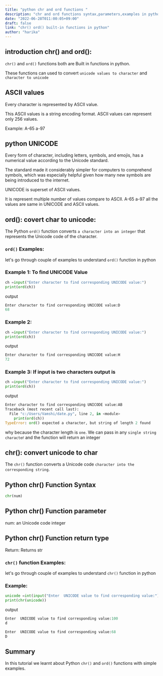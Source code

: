 ```yaml
---
title: "python chr and ord functions "
description: "chr and ord functions syntax,parameters,examples in python"
date: "2022-06-28T011:00:05+09:00"
draft: false
link: "chr() ord() built-in functions in python"
author: "harika"
---
```


## introduction chr() and ord():

`chr()` and `ord()` functions both are Built in functions in python.

These functions can used to convert `unicode values to character` and `character to unicode`  

## ASCII values
Every character is represented by ASCII value.

This ASCII values is a string encoding format.
ASCII values can represent only 256 values.

Example:
A-65
a-97

## python UNICODE

Every form of character, including letters, symbols, and emojis, has a numerical value according to the Unicode standard.

The standard made it considerably simpler for computers to comprehend symbols, which was especially helpful given how many new symbols are being introduced to the internet. 

UNICODE is superset of ASCII values.

It is represent multiple number of values compare to ASCII.
A-65
a-97
all the values are same in UNICODE and ASCII values.



## ord(): covert char to unicode:
The Python `ord()` function converts `a character into an integer` that represents the Unicode code of the character. 


### `ord()` Examples:

let's go through couple of examples to understand `ord()` function in python

### Example 1: To find UNICODE Value
```python
ch =input("Enter character to find corresponding UNICODE value:")
print(ord(ch))
```
output
```python
Enter character to find corresponding UNICODE value:D
68
```

### Example 2:
```python
ch =input("Enter character to find corresponding UNICODE value:")
print(ord(ch))
```
output
```python
Enter character to find corresponding UNICODE value:H
72
```

### Example 3: If input is two characters output is
```python
ch =input("Enter character to find corresponding UNICODE value:")
print(ord(ch))
```
output
```python
Enter character to find corresponding UNICODE value:AB
Traceback (most recent call last):
  File "c:/Users/Vamshi/date.py", line 2, in <module>
    print(ord(ch))
TypeError: ord() expected a character, but string of length 2 found
```
why because the character length is `one`.
We can pass in any `single string characte`r and the function will return an integer

## chr(): convert unicode to char

The `chr()` function converts a Unicode code `character into the corresponding string`.

## Python chr() Function Syntax
```python
chr(num)
```
## Python chr() Function parameter
num: an Unicode code integer

## Python chr() Function return type
Return: Returns str

### `chr()` function Examples:

let's go through couple of examples to understand `chr()` function in python

### Example:
```python
unicode =int(input("Enter  UNICODE value to find corresponding value:"))
print(chr(unicode))
```
output
```python
Enter  UNICODE value to find corresponding value:100
d

Enter  UNICODE value to find corresponding value:68
D
```

## Summary
In this tutorial we learnt about Python `chr()` and `ord()` functions with simple examples.





